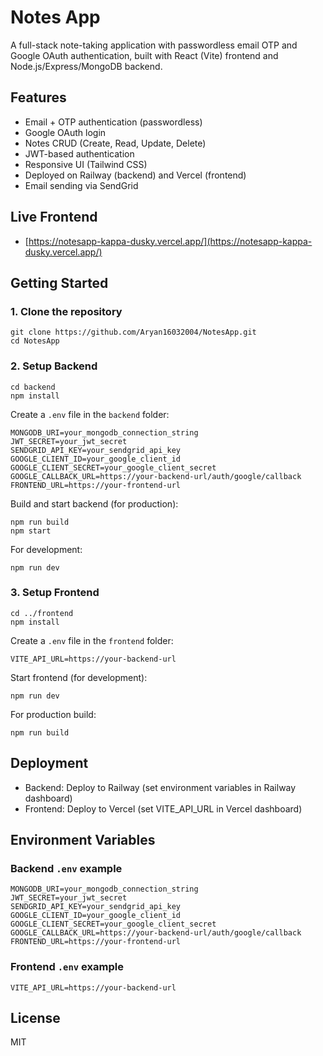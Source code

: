 # Notes App

A full-stack note-taking application with passwordless email OTP and Google OAuth authentication, built with React (Vite) frontend and Node.js/Express/MongoDB backend.

## Features
- Email + OTP authentication (passwordless)
- Google OAuth login
- Notes CRUD (Create, Read, Update, Delete)
- JWT-based authentication
- Responsive UI (Tailwind CSS)
- Deployed on Railway (backend) and Vercel (frontend)
- Email sending via SendGrid

## Live Frontend
- [https://notesapp-kappa-dusky.vercel.app/](https://notesapp-kappa-dusky.vercel.app/)

## Getting Started

### 1. Clone the repository
```
git clone https://github.com/Aryan16032004/NotesApp.git
cd NotesApp
```

### 2. Setup Backend
```
cd backend
npm install
```
Create a `.env` file in the `backend` folder:
```env
MONGODB_URI=your_mongodb_connection_string
JWT_SECRET=your_jwt_secret
SENDGRID_API_KEY=your_sendgrid_api_key
GOOGLE_CLIENT_ID=your_google_client_id
GOOGLE_CLIENT_SECRET=your_google_client_secret
GOOGLE_CALLBACK_URL=https://your-backend-url/auth/google/callback
FRONTEND_URL=https://your-frontend-url
```

Build and start backend (for production):
```
npm run build
npm start
```
For development:
```
npm run dev
```

### 3. Setup Frontend
```
cd ../frontend
npm install
```
Create a `.env` file in the `frontend` folder:
```env
VITE_API_URL=https://your-backend-url
```

Start frontend (for development):
```
npm run dev
```
For production build:
```
npm run build
```

## Deployment
- Backend: Deploy to Railway (set environment variables in Railway dashboard)
- Frontend: Deploy to Vercel (set VITE_API_URL in Vercel dashboard)

## Environment Variables

### Backend `.env` example
```env
MONGODB_URI=your_mongodb_connection_string
JWT_SECRET=your_jwt_secret
SENDGRID_API_KEY=your_sendgrid_api_key
GOOGLE_CLIENT_ID=your_google_client_id
GOOGLE_CLIENT_SECRET=your_google_client_secret
GOOGLE_CALLBACK_URL=https://your-backend-url/auth/google/callback
FRONTEND_URL=https://your-frontend-url
```

### Frontend `.env` example
```env
VITE_API_URL=https://your-backend-url
```

## License
MIT